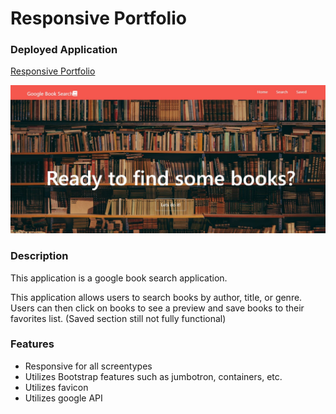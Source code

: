 # Responsive Portfolio

### Deployed Application 

[Responsive Portfolio](https://booksearch-application.herokuapp.com/)

![Screenshot of book-search home page](./client/public/images/book-search.JPG)

### Description 
This application is a google book search application.

This application allows users to search books by author, title, or genre. Users can then click on books to see a preview and save books to their favorites list. (Saved section still not fully functional) 

### Features
* Responsive for all screentypes
* Utilizes Bootstrap features such as jumbotron, containers, etc.   
* Utilizes favicon
* Utilizes google API
